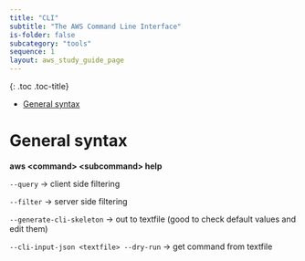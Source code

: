 ```yaml
---
title: "CLI"
subtitle: "The AWS Command Line Interface"
is-folder: false
subcategory: "tools"
sequence: 1
layout: aws_study_guide_page
---
```


{: .toc .toc-title}
- [General syntax](#general-syntax)

# General syntax

**aws \<command> \<subcommand> help**

`--query` -> client side filtering

`--filter`  -> server side filtering

`--generate-cli-skeleton`  -> out to textfile (good to check default values and edit them)

`--cli-input-json <textfile> --dry-run`  -> get command from textfile
